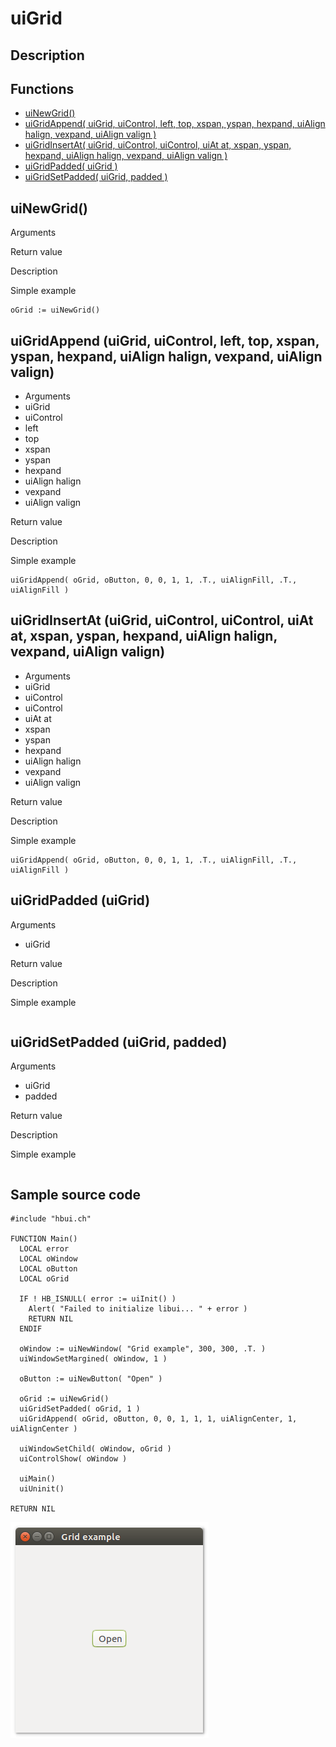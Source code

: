 # **uiGrid**

## Description

## Functions
- [uiNewGrid()](#uiNewGrid)
- [uiGridAppend( uiGrid, uiControl, left, top, xspan, yspan, hexpand, uiAlign halign, vexpand, uiAlign valign )](#uiGridAppend-uiGrid-uiControl-left-top-xspan-yspan-hexpand-uiAlign-halign-vexpand-uiAlign-valign)
- [uiGridInsertAt( uiGrid, uiControl, uiControl, uiAt at, xspan, yspan, hexpand, uiAlign halign, vexpand, uiAlign valign )](#uiGridInsertAt-uiGrid-uiControl-uiControl-uiAt-at-xspan-yspan-hexpand-uiAlign-halign-vexpand-uiAlign-valign)
- [uiGridPadded( uiGrid )](#uiGridPadded-uiGrid)
- [uiGridSetPadded( uiGrid, padded )](#uiGridSetPadded-uiGrid-padded)

## uiNewGrid()
Arguments

Return value

Description

Simple example
```harbour
oGrid := uiNewGrid()
```
## uiGridAppend (uiGrid, uiControl, left, top, xspan, yspan, hexpand, uiAlign halign, vexpand, uiAlign valign)
- Arguments
- uiGrid
- uiControl
- left
- top
- xspan
- yspan
- hexpand
- uiAlign halign
- vexpand
- uiAlign valign

Return value

Description

Simple example
```harbour
uiGridAppend( oGrid, oButton, 0, 0, 1, 1, .T., uiAlignFill, .T., uiAlignFill )
```
## uiGridInsertAt (uiGrid, uiControl, uiControl, uiAt at, xspan, yspan, hexpand, uiAlign halign, vexpand, uiAlign valign)
- Arguments
- uiGrid
- uiControl
- uiControl
- uiAt at
- xspan
- yspan
- hexpand
- uiAlign halign
- vexpand
- uiAlign valign

Return value

Description

Simple example
```harbour
uiGridAppend( oGrid, oButton, 0, 0, 1, 1, .T., uiAlignFill, .T., uiAlignFill )
```
## uiGridPadded (uiGrid)
Arguments
- uiGrid

Return value

Description

Simple example
```harbour

```
## uiGridSetPadded (uiGrid, padded)
Arguments
- uiGrid
- padded

Return value

Description

Simple example
```harbour

```
## Sample source code
```harbour
#include "hbui.ch"

FUNCTION Main()
  LOCAL error
  LOCAL oWindow
  LOCAL oButton
  LOCAL oGrid

  IF ! HB_ISNULL( error := uiInit() )
    Alert( "Failed to initialize libui... " + error )
    RETURN NIL
  ENDIF

  oWindow := uiNewWindow( "Grid example", 300, 300, .T. )
  uiWindowSetMargined( oWindow, 1 )

  oButton := uiNewButton( "Open" )

  oGrid := uiNewGrid()
  uiGridSetPadded( oGrid, 1 )
  uiGridAppend( oGrid, oButton, 0, 0, 1, 1, 1, uiAlignCenter, 1, uiAlignCenter )
	
  uiWindowSetChild( oWindow, oGrid )
  uiControlShow( oWindow )

  uiMain()
  uiUninit()

RETURN NIL
```
![Linux](ss/grid_01.png "With family Linux Ubuntu desktop, based on GNOME")
